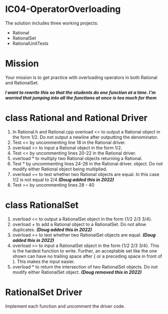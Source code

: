 # IC04-OperatorOverloading
The solution includes three working projects:
- Rational
- RationalSet
- RationalUnitTests

# Mission
Your mission is to get practice with overloading operators in both 
Rational and RationalSet.

***I want to rewrite this so that the students do one function at a 
time. I'm worried that jumping into all the functions at once is too 
much for them***

# class Rational and Rational Driver
1.	In Rational.h and Rational.cpp overload << to output a Rational 
object in the form 1/2. Do not output a newline after outputting the 
denominator.
2.  Test << by uncommenting line 18 in the Rational driver.
3.	overload >> to input a Rational object in the form 1/2.
4.  Test << by uncommenting lines 20-22 in the Rational driver.
5.	overload * to multiply two Rational objects returning a Rational.
6.  Test * by uncommenting lines 24-26 in the Rational driver.
object. Do not modify either Rational object being multiplied.
7.	overload == to test whether two Rational objects are equal. In 
this case 1/2 is not equal to 2/4 ***(Doug added this in 2022)***
8.  Test == by uncommenting lines 28 - 40

# class RationalSet
1.	overload << to output a RationalSet object in the form {1/2 2/3 3/4}.
2.	overload + to add a Rational object to a RationalSet. Do not allow 
duplicates. ***(Doug added this in 2022)***
3.	overload == to test whether two RationalSet objects are equal.  ***(Doug 
added this in 2022)*** 
4.	overload >> to input a RationalSet object in the form {1/2 2/3 3/4}. 
This is the hardest function to write. Further, an acceptable set like the 
one shown can have no trailing space after { or a preceding space in front of }. 
This makes the input easier.
5. overload * to return the intersection of two RationalSet objects. Do not 
modify either RationalSet object.  ***(Doug removed this in 2022)***

# RationalSet Driver
Implement each function and uncomment the driver code.
